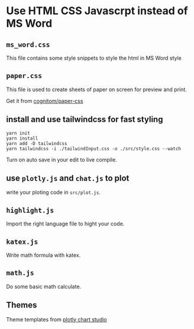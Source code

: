 # Use HTML CSS Javascrpt instead of MS Word

## `ms_word.css`

This file contains some style snippets to style the html in MS Word style

## `paper.css`

This file is used to create sheets of paper on screen for preview and print.

Get it from [cognitom/paper-css](https://github.com/cognitom/paper-css)

## install and use tailwindcss for fast styling

```
yarn init
yarn install
yarn add -D tailwindcss
yarn tailwindcss -i ./tailwindInput.css -o ./src/style.css --watch
```

Turn on auto save in your edit to live compile.

## use `plotly.js` and `chat.js` to plot

write your ploting code in `src/plot.js`.

## `highlight.js`

Import the right language file to hight your code.

## `katex.js`

Write math formula with katex.

## `math.js`

Do some basic math calculate.

## Themes

Theme templates from [plotly chart studio](https://chart-studio.plotly.com/create/#/)


